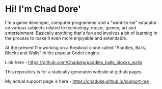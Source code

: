# Hi! I'm Chad Dore'
I'm a game developer, computer programmer and a "want-to-be" educator on various subjects related to technology, music, games, art and entertainment.  Basically anything that's fun and involves a bit of learning in the process to make it even more enjoyable and extendable.

At the present I'm working on a Breakout clone called "Paddles, Balls, Blocks and Walls" in the popular Godot engine.

Link here - https://github.com/Chaduke/paddles_balls_blocks_walls

This repository is for a statically generated website at github pages.

My actual support page is here - https://chaduke.github.io/support-me


